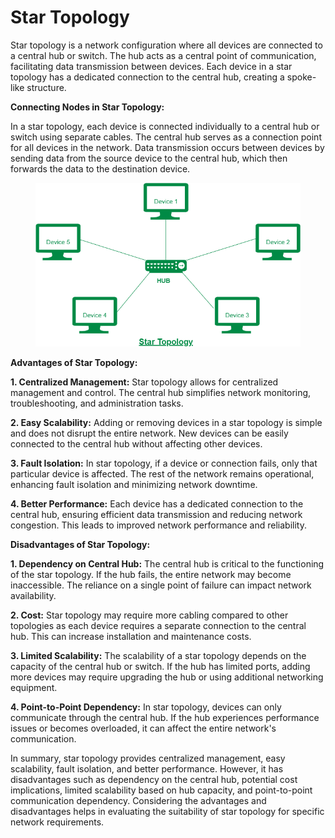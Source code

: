 # Star Topology

Star topology is a network configuration where all devices are connected to a central hub or switch. The hub acts as a central point of communication, facilitating data transmission between devices. Each device in a star topology has a dedicated connection to the central hub, creating a spoke-like structure.

**Connecting Nodes in Star Topology:**

In a star topology, each device is connected individually to a central hub or switch using separate cables. The central hub serves as a connection point for all devices in the network. Data transmission occurs between devices by sending data from the source device to the central hub, which then forwards the data to the destination device.

<figure><img src="../../.gitbook/assets/Star-Topology.png" alt=""><figcaption></figcaption></figure>

**Advantages of Star Topology:**

**1. Centralized Management:** Star topology allows for centralized management and control. The central hub simplifies network monitoring, troubleshooting, and administration tasks.

**2. Easy Scalability:** Adding or removing devices in a star topology is simple and does not disrupt the entire network. New devices can be easily connected to the central hub without affecting other devices.

**3. Fault Isolation:** In star topology, if a device or connection fails, only that particular device is affected. The rest of the network remains operational, enhancing fault isolation and minimizing network downtime.

**4. Better Performance:** Each device has a dedicated connection to the central hub, ensuring efficient data transmission and reducing network congestion. This leads to improved network performance and reliability.

**Disadvantages of Star Topology:**

**1. Dependency on Central Hub:** The central hub is critical to the functioning of the star topology. If the hub fails, the entire network may become inaccessible. The reliance on a single point of failure can impact network availability.

**2. Cost:** Star topology may require more cabling compared to other topologies as each device requires a separate connection to the central hub. This can increase installation and maintenance costs.

**3. Limited Scalability:** The scalability of a star topology depends on the capacity of the central hub or switch. If the hub has limited ports, adding more devices may require upgrading the hub or using additional networking equipment.

**4. Point-to-Point Dependency:** In star topology, devices can only communicate through the central hub. If the hub experiences performance issues or becomes overloaded, it can affect the entire network's communication.

In summary, star topology provides centralized management, easy scalability, fault isolation, and better performance. However, it has disadvantages such as dependency on the central hub, potential cost implications, limited scalability based on hub capacity, and point-to-point communication dependency. Considering the advantages and disadvantages helps in evaluating the suitability of star topology for specific network requirements.
